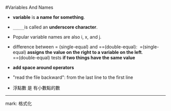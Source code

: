#Variables And Names
* **variable** is **a name for something**.

* `_____`is called an **underscore character**.

* Popular variable names are also i, x, and j.

* difference between = (single-equal) and ==(double-equal):
 =(single-equal) **assigns the value on the right to a variable on the left**.</br>
 ==(double-equal) tests **if two things have the same value**

* **add space around operators**

* "read the file backward": from the last line to the first line

* 浮點數 是 有小數點的數

***
mark:
格式化
